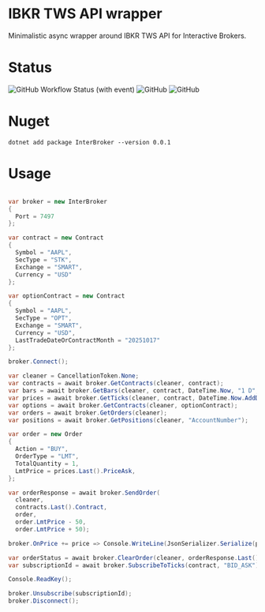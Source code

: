 # IBKR TWS API wrapper

Minimalistic async wrapper around IBKR TWS API for Interactive Brokers.

# Status 

![GitHub Workflow Status (with event)](https://img.shields.io/github/actions/workflow/status/Indemos/Terminal/dotnet.yml?event=push)
![GitHub](https://img.shields.io/github/license/Indemos/Terminal)
![GitHub](https://img.shields.io/badge/system-Windows%20%7C%20Linux%20%7C%20Mac-blue)

# Nuget 

`dotnet add package InterBroker --version 0.0.1`

# Usage 

```C#

var broker = new InterBroker
{
  Port = 7497
};

var contract = new Contract
{
  Symbol = "AAPL",
  SecType = "STK",
  Exchange = "SMART",
  Currency = "USD"
};

var optionContract = new Contract
{
  Symbol = "AAPL",
  SecType = "OPT",
  Exchange = "SMART",
  Currency = "USD",
  LastTradeDateOrContractMonth = "20251017"
};

broker.Connect();

var cleaner = CancellationToken.None;
var contracts = await broker.GetContracts(cleaner, contract);
var bars = await broker.GetBars(cleaner, contract, DateTime.Now, "1 D", "1 min", "MIDPOINT");
var prices = await broker.GetTicks(cleaner, contract, DateTime.Now.AddDays(-5), DateTime.Now, "BID_ASK", 100);
var options = await broker.GetContracts(cleaner, optionContract);
var orders = await broker.GetOrders(cleaner);
var positions = await broker.GetPositions(cleaner, "AccountNumber");

var order = new Order
{
  Action = "BUY",
  OrderType = "LMT",
  TotalQuantity = 1,
  LmtPrice = prices.Last().PriceAsk,
};

var orderResponse = await broker.SendOrder(
  cleaner,
  contracts.Last().Contract,
  order,
  order.LmtPrice - 50,
  order.LmtPrice + 50);

broker.OnPrice += price => Console.WriteLine(JsonSerializer.Serialize(price));

var orderStatus = await broker.ClearOrder(cleaner, orderResponse.Last().OrderId);
var subscriptionId = await broker.SubscribeToTicks(contract, "BID_ASK");

Console.ReadKey();

broker.Unsubscribe(subscriptionId);
broker.Disconnect();

```